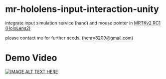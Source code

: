 # mr-hololens-input-interaction-unity

integrate input simulation service (hand) and mouse pointer in <a href="https://github.com/Microsoft/MixedRealityToolkit-Unity/releases">MRTKv2 RC1 (HoloLens2) </a>

please contact me for further needs. (henry8209@gmail.com)

# Demo Video

[![IMAGE ALT TEXT HERE](https://img.youtube.com/vi/Jyrcq8KaHTg/0.jpg)](https://www.youtube.com/watch?v=Jyrcq8KaHTg)

